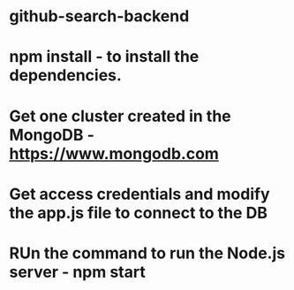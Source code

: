 # github-search-backend
# npm install - to install the dependencies.
# Get one cluster created in the MongoDB - https://www.mongodb.com
# Get access credentials and modify the app.js file to connect to the DB
# RUn the command to run the Node.js server - npm start

